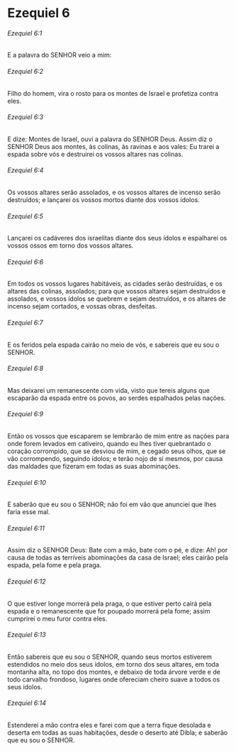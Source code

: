# Ezequiel 6

###### Ezequiel 6:1

E a palavra do SENHOR veio a mim:

###### Ezequiel 6:2

Filho do homem, vira o rosto para os montes de Israel e profetiza contra eles.

###### Ezequiel 6:3

E dize: Montes de Israel, ouvi a palavra do SENHOR Deus. Assim diz o SENHOR Deus aos montes, às colinas, às ravinas e aos vales: Eu trarei a espada sobre vós e destruirei os vossos altares nas colinas.

###### Ezequiel 6:4

Os vossos altares serão assolados, e os vossos altares de incenso serão destruídos; e lançarei os vossos mortos diante dos vossos ídolos.

###### Ezequiel 6:5

Lançarei os cadáveres dos israelitas diante dos seus ídolos e espalharei os vossos ossos em torno dos vossos altares.

###### Ezequiel 6:6

Em todos os vossos lugares habitáveis, as cidades serão destruídas, e os altares das colinas, assolados; para que vossos altares sejam destruídos e assolados, e vossos ídolos se quebrem e sejam destruídos, e os altares de incenso sejam cortados, e vossas obras, desfeitas.

###### Ezequiel 6:7

E os feridos pela espada cairão no meio de vós, e sabereis que eu sou o SENHOR.

###### Ezequiel 6:8

Mas deixarei um remanescente com vida, visto que tereis alguns que escaparão da espada entre os povos, ao serdes espalhados pelas nações.

###### Ezequiel 6:9

Então os vossos que escaparem se lembrarão de mim entre as nações para onde forem levados em cativeiro, quando eu lhes tiver quebrantado o coração corrompido, que se desviou de mim, e cegado seus olhos, que se vão corrompendo, seguindo ídolos; e terão nojo de si mesmos, por causa das maldades que fizeram em todas as suas abominações.

###### Ezequiel 6:10

E saberão que eu sou o SENHOR; não foi em vão que anunciei que lhes faria esse mal.

###### Ezequiel 6:11

Assim diz o SENHOR Deus: Bate com a mão, bate com o pé, e dize: Ah! por causa de todas as terríveis abominações da casa de Israel; eles cairão pela espada, pela fome e pela praga.

###### Ezequiel 6:12

O que estiver longe morrerá pela praga, o que estiver perto cairá pela espada e o remanescente que for poupado morrerá pela fome; assim cumprirei o meu furor contra eles.

###### Ezequiel 6:13

Então sabereis que eu sou o SENHOR, quando seus mortos estiverem estendidos no meio dos seus ídolos, em torno dos seus altares, em toda montanha alta, no topo dos montes, e debaixo de toda árvore verde e de todo carvalho frondoso, lugares onde ofereciam cheiro suave a todos os seus ídolos.

###### Ezequiel 6:14

Estenderei a mão contra eles e farei com que a terra fique desolada e deserta em todas as suas habitações, desde o deserto até Dibla; e saberão que eu sou o SENHOR.


